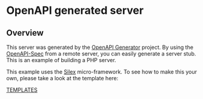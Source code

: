 # OpenAPI generated server

## Overview
This server was generated by the [OpenAPI Generator](https://openapi-generator.tech) project. By using the
[OpenAPI-Spec](https://www.openapis.org/) from a remote server, you can easily generate a server stub. This
is an example of building a PHP server.

This example uses the [Silex](http://silex.sensiolabs.org/) micro-framework. To see how to make this your own, please take a look at the template here:

[TEMPLATES](https://github.com/openapitools/openapi-generator/tree/master/modules/openapi-generator/src/main/resources/silex/)
